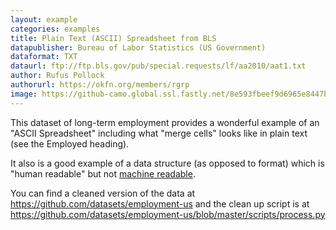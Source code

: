 ```yaml
---
layout: example
categories: examples
title: Plain Text (ASCII) Spreadsheet from BLS
datapublisher: Bureau of Labor Statistics (US Government)
dataformat: TXT
dataurl: ftp://ftp.bls.gov/pub/special.requests/lf/aa2010/aat1.txt
author: Rufus Pollock
authorurl: https://okfn.org/members/rgrp
image: https://github-camo.global.ssl.fastly.net/8e593fbeef9d6965e8447bbc395d408d6d81c4b8/687474703a2f2f6173736574732e6f6b666e2e6f72672f66696c65732f74616c6b732f6d656469612f626c735f7261772e706e67
---
```


This dataset of long-term employment provides a wonderful example of an "ASCII Spreadsheet" including what "merge cells" looks like in plain text (see the Employed heading).

It also is a good example of a data structure (as opposed to format) which is "human readable" but not [machine readable][mr].

You can find a cleaned version of the data at <https://github.com/datasets/employment-us> and the clean up script is at <https://github.com/datasets/employment-us/blob/master/scripts/process.py>

[mr]: http://okfn.org/opendata/glossary/

